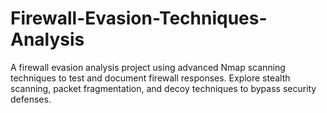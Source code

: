 # Firewall-Evasion-Techniques-Analysis
A firewall evasion analysis project using advanced Nmap scanning techniques to test and document firewall responses. Explore stealth scanning, packet fragmentation, and decoy techniques to bypass security defenses.
